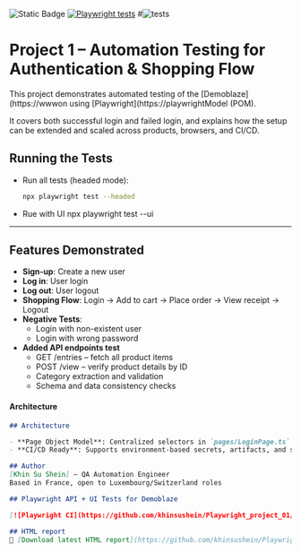 ![Static Badge](https://img.shields.io/badge/Playwright-1.55.1-blue)
[![Playwright tests](https://github.com/khinsushein/Playwright_project_01/actions/workflows/playwright.yml/badge.svg?branch=main)](https://github.com/khinsushein/Playwright_project_01/actions/workflows/playwright.yml)
#![tests](https://github.com/khinsushein/Playwright_project_01/blob/main/.github/workflows/playwright.yml)






# Project 1 – Automation Testing for Authentication & Shopping Flow

This project demonstrates automated testing of the [Demoblaze](https://wwwon using [Playwright](https://playwrightModel (POM).

It covers both successful login and failed login, and explains how the setup can be extended and scaled across products, browsers, and CI/CD.
## Running the Tests

- Run all tests (headed mode):
  ```bash
  npx playwright test --headed
- Rue with UI 
    npx playwright test --ui


________________________________________
## Features Demonstrated

- **Sign-up**: Create a new user
- **Log in**: User login
- **Log out**: User logout
- **Shopping Flow**: Login → Add to cart → Place order → View receipt → Logout
- **Negative Tests**:
  - Login with non-existent user
  - Login with wrong password
- **Added API endpoints test**
  - GET /entries – fetch all product items
  - POST /view – verify product details by ID
  - Category extraction and validation
  - Schema and data consistency checks


####   **Architecture**
```md
## Architecture

- **Page Object Model**: Centralized selectors in `pages/LoginPage.ts` for maintainability.
- **CI/CD Ready**: Supports environment-based secrets, artifacts, and selective test runs.

## Author
[Khin Su Shein] — QA Automation Engineer  
Based in France, open to Luxembourg/Switzerland roles

## Playwright API + UI Tests for Demoblaze

[![Playwright CI](https://github.com/khinsushein/Playwright_project_01/actions/workflows/playwright.yml/badge.svg?branch=main)](https://github.com/khinsushein/Playwright_project_01/actions/workflows/playwright.yml)

## HTML report
📄 [Download latest HTML report](https://github.com/khinsushein/Playwright_project_01/actions)


